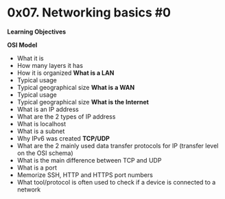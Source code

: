 # 0x07. Networking basics #0
 
**Learning Objectives**

**OSI Model**
- What it is
- How many layers it has
- How it is organized
**What is a LAN**
- Typical usage
- Typical geographical size
**What is a WAN**
- Typical usage
- Typical geographical size
**What is the Internet**
- What is an IP address
- What are the 2 types of IP address
- What is localhost
- What is a subnet
- Why IPv6 was created
**TCP/UDP**
- What are the 2 mainly used data transfer protocols for IP (transfer level on the OSI schema)
- What is the main difference between TCP and UDP
- What is a port
- Memorize SSH, HTTP and HTTPS port numbers
- What tool/protocol is often used to check if a device is connected to a network


